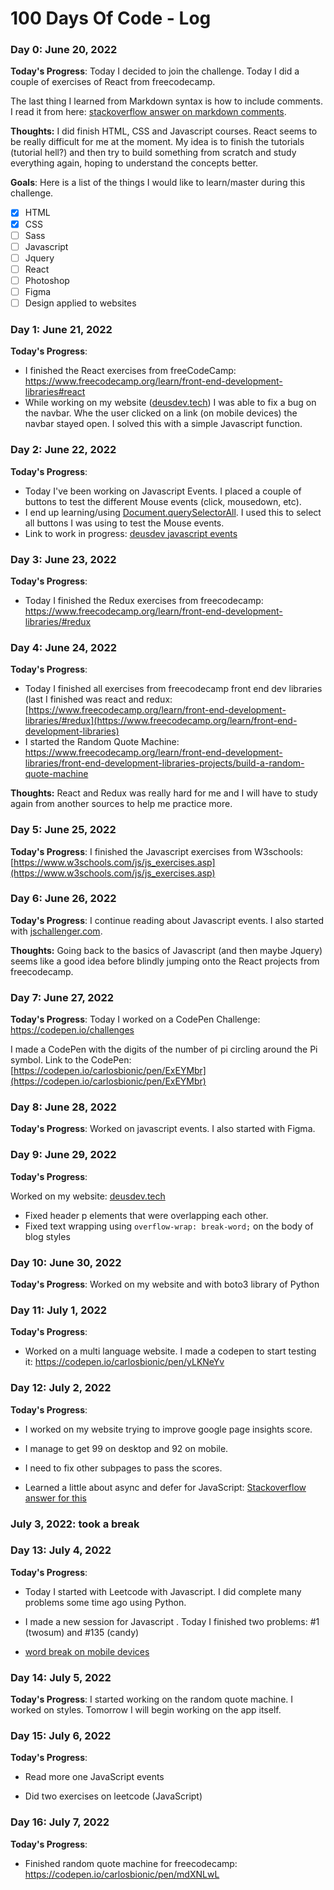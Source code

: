 # 100 Days Of Code - Log

### Day 0: June 20, 2022
[comment]: # (delete me or comment me out)

**Today's Progress**: Today I decided to join the challenge. Today I did a couple of exercises of React from freecodecamp.

The last thing I learned from Markdown syntax is how to include comments. I read it from here: [stackoverflow answer on markdown comments](https://stackoverflow.com/questions/4823468/comments-in-markdown).

**Thoughts:** I did finish HTML, CSS and Javascript courses. React seems to be really difficult for me at the moment. My idea is to finish the tutorials (tutorial hell?) and then try to build something from scratch and study everything again, hoping to understand the concepts better.

**Goals**: Here is a list of the things I would like to learn/master during this challenge.

* [x] HTML
* [x] CSS
* [ ] Sass
* [ ] Javascript
* [ ] Jquery
* [ ] React
* [ ] Photoshop
* [ ] Figma
* [ ] Design applied to websites

### Day 1: June 21, 2022

**Today's Progress**: 

* I finished the React exercises from freeCodeCamp: https://www.freecodecamp.org/learn/front-end-development-libraries#react
* While working on my website ([deusdev.tech](http://deusdev.tech/)) I was able to fix a bug on the navbar. Whe the user clicked on a link (on mobile devices) the navbar stayed open. I solved this with a simple Javascript function.

### Day 2: June 22, 2022

**Today's Progress**: 

* Today I've been working on Javascript Events. I placed a couple of buttons to test the different Mouse events (click, mousedown, etc).
* I end up learning/using [Document.querySelectorAll](https://developer.mozilla.org/es/docs/Web/API/Document/querySelectorAll). I used this to select all buttons I was using to test the Mouse events.
* Link to work in progress: [deusdev javascript events](https://deusdev.tech/blog/javascript-events/)

### Day 3: June 23, 2022

**Today's Progress**: 

* Today I finished the Redux exercises from freecodecamp: https://www.freecodecamp.org/learn/front-end-development-libraries/#redux

### Day 4: June 24, 2022

**Today's Progress**: 

* Today I finished all exercises from freecodecamp front end dev libraries (last I finished was react and redux: [https://www.freecodecamp.org/learn/front-end-development-libraries/#redux](https://www.freecodecamp.org/learn/front-end-development-libraries)
* I started the Random Quote Machine: https://www.freecodecamp.org/learn/front-end-development-libraries/front-end-development-libraries-projects/build-a-random-quote-machine

**Thoughts:**
React and Redux was really hard for me and I will have to study again from another sources to help me practice more.

### Day 5: June 25, 2022

**Today's Progress**: I finished the Javascript exercises from W3schools: [https://www.w3schools.com/js/js_exercises.asp](https://www.w3schools.com/js/js_exercises.asp)

### Day 6: June 26, 2022

**Today's Progress**: I continue reading about Javascript events. I also started with [jschallenger.com](jschallenger.com).

**Thoughts:** Going back to the basics of Javascript (and then maybe Jquery) seems like a good idea before blindly jumping onto the React projects from freecodecamp.

### Day 7: June 27, 2022

**Today's Progress**: Today I worked on a CodePen Challenge: https://codepen.io/challenges

I made a CodePen with the digits of the number of pi circling around the Pi symbol. Link to the CodePen: [https://codepen.io/carlosbionic/pen/ExEYMbr](https://codepen.io/carlosbionic/pen/ExEYMbr)

### Day 8: June 28, 2022

**Today's Progress**: Worked on javascript events. I also started with Figma.

### Day 9: June 29, 2022

**Today's Progress**:

Worked on my website: [deusdev.tech](deusdev.tech)
* Fixed header p elements that were overlapping each other.
* Fixed text wrapping using `overflow-wrap: break-word;` on the body of blog styles

### Day 10: June 30, 2022

**Today's Progress**: Worked on my website and with boto3 library of Python

### Day 11: July 1, 2022

**Today's Progress**:

* Worked on a multi language website. I made a codepen to start testing it: https://codepen.io/carlosbionic/pen/yLKNeYv

### Day 12: July 2, 2022

**Today's Progress**:

* I worked on my website trying to improve google page insights score.

* I manage to get 99 on desktop and 92 on mobile.

* I need to fix other subpages to pass the scores.

* Learned a little about async and defer for JavaScript: [Stackoverflow answer for this](https://t.co/njFWXEelK0)

### July 3, 2022: took a break

### Day 13: July 4, 2022

**Today's Progress**:

* Today I started with Leetcode  with Javascript. I did complete many problems some time ago using Python.

* I made a new session for Javascript . Today I finished two problems: #1 (twosum) and #135 (candy)

* [word break on mobile devices](https://codepen.io/carlosbionic/pen/abYvLrm)

### Day 14: July 5, 2022

**Today's Progress**: I started working on the random quote machine. I worked on styles. Tomorrow I will begin working on the app itself.

### Day 15: July 6, 2022

**Today's Progress**:

* Read more one JavaScript events

* Did two exercises on leetcode (JavaScript)

### Day 16: July 7, 2022

**Today's Progress**:

* Finished random quote machine for freecodecamp: https://codepen.io/carlosbionic/pen/mdXNLwL
